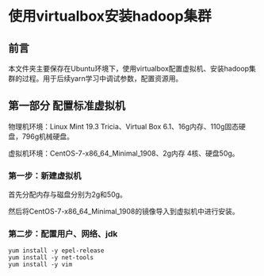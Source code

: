 # 使用virtualbox安装hadoop集群

## 前言

本文件夹主要保存在Ubuntu环境下，使用virtualbox配置虚拟机、安装hadoop集群的过程。用于后续yarn学习中调试参数，配置资源用。

## 第一部分 配置标准虚拟机

物理机环境：Linux Mint 19.3 Tricia、Virtual Box 6.1、16g内存、110g固态硬盘，796g机械硬盘。

虚拟机环境：CentOS-7-x86_64_Minimal_1908、2g内存 4核、硬盘50g。

### 第一步：新建虚拟机

首先分配内存与磁盘分别为2g和50g。

然后将CentOS-7-x86_64_Minimal_1908的镜像导入到虚拟机中进行安装。

### 第二步：配置用户、网络、jdk

```shell
yum install -y epel-release 
yum install -y net-tools
yum install -y vim

```

